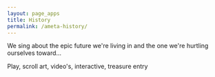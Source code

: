 ```yaml
---
layout: page_apps
title: History
permalink: /ameta-history/
---
```


<a>We sing about the epic future we're living in and the one we're hurtling ourselves toward...</a>
<p>Play, scroll art, video's, interactive, treasure entry</p>
<!--about-->
